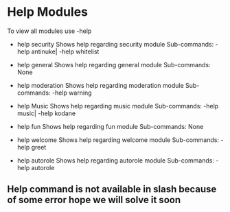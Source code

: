 # Help Modules

To view all modules use -help 

- help security
Shows help regarding security module
Sub-commands: -help antinuke| -help whitelist

- help general
Shows help regarding general module
Sub-commands: None

- help moderation
Shows help regarding moderation module
Sub-commands: -help warning

- help Music
Shows help regarding music module
Sub-commands: -help music| -help kodane

- help fun
Shows help regarding fun module
Sub-commands: None

- help welcome
Shows help regarding welcome module
Sub-commands: -help greet

- help autorole
Shows help regarding autorole module
Sub-commands: -help autorole

## Help command is not available in slash because of some error hope we will solve it soon

